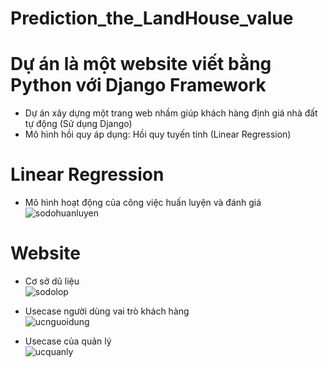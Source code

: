 # Prediction_the_LandHouse_value


# Dự án là một website viết bằng Python với Django Framework
- Dự án xây dựng một trang web nhầm giúp khách hàng định giá nhà đất tự động (Sử dụng Django)
- Mô hình hồi quy áp dụng: Hồi quy tuyến tính (Linear Regression)

# Linear Regression
- Mô hình hoạt động của công việc huấn luyện và đánh giá <br>
![sodohuanluyen](https://user-images.githubusercontent.com/81134060/169634877-b633e742-cf46-440f-a01e-01c0e0ea8bab.png)

# Website
- Cơ sở dũ liệu <br>
![sodolop](https://user-images.githubusercontent.com/81134060/169634928-6b250604-516d-4302-a018-7ebeb21a09b8.png)

- Usecase người dùng vai trò khách hàng <br>
![ucnguoidung](https://user-images.githubusercontent.com/81134060/169634960-0677cca1-90d2-4734-bdf3-f4f3f73e1b7c.png)

- Usecase của quản lý <br>
![ucquanly](https://user-images.githubusercontent.com/81134060/169634974-bc605940-956c-4693-be7f-5aaef9fc9208.png)
